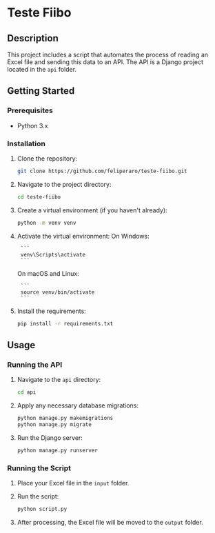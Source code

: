 # Teste Fiibo

## Description

This project includes a script that automates the process of reading an Excel file and sending this data to an API. The API is a Django project located in the `api` folder.

## Getting Started

### Prerequisites

- Python 3.x

### Installation

1. Clone the repository:

    ```bash
    git clone https://github.com/feliperaro/teste-fiibo.git
    ```

2. Navigate to the project directory:

    ```bash
    cd teste-fiibo
    ```

3. Create a virtual environment (if you haven't already):

    ```bash
    python -m venv venv
    ```

4. Activate the virtual environment:
    On Windows:
   
        ```
        venv\Scripts\activate
        ```

    On macOS and Linux:
        
        ```
        source venv/bin/activate
        ```

6. Install the requirements:

    ```bash
    pip install -r requirements.txt
    ```

## Usage

### Running the API

1. Navigate to the `api` directory:

    ```bash
    cd api
    ```

2. Apply any necessary database migrations:

    ```bash
    python manage.py makemigrations
    python manage.py migrate
    ```

3. Run the Django server:

    ```bash
    python manage.py runserver
    ```

### Running the Script

1. Place your Excel file in the `input` folder.
2. Run the script:

    ```bash
    python script.py
    ```

3. After processing, the Excel file will be moved to the `output` folder.
